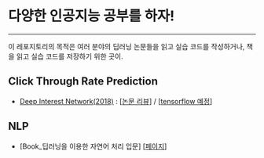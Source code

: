 
# 다양한 인공지능 공부를 하자!
---
이 레포지토리의 목적은 여러 분야의 딥러닝 논문들을 읽고 실습 코드를 작성하거나, 책을 읽고 실습 코드를 저장하기 위한 곳이.

## Click Through Rate Prediction

* [Deep Interest Network(2018)](https://arxiv.org/abs/1706.06978?context=cs) : [[논문 리뷰](https://yhyuntak.github.io/click-through%20rate%20prediction/%EB%85%BC%EB%AC%B8%20%EB%A6%AC%EB%B7%B0/Deep_interest_Network/)] / [[tensorflow 예정]()]


## NLP

* [Book_딥러닝을 이용한 자연어 처리 입문] [[페이지](https://github.com/yhyuntak/STUDY_AI/tree/main/Tensorflow/%E1%84%8E%E1%85%A2%E1%86%A8_%E1%84%83%E1%85%B5%E1%86%B8_%E1%84%85%E1%85%A5%E1%84%82%E1%85%B5%E1%86%BC%E1%84%8B%E1%85%B3%E1%86%AF_%E1%84%8B%E1%85%B5%E1%84%8B%E1%85%AD%E1%86%BC%E1%84%92%E1%85%A1%E1%86%AB_%E1%84%8C%E1%85%A1%E1%84%8B%E1%85%A7%E1%86%AB%E1%84%8B%E1%85%A5_%E1%84%8E%E1%85%A5%E1%84%85%E1%85%B5_%E1%84%8B%E1%85%B5%E1%86%B8%E1%84%86%E1%85%AE%E1%86%AB)]
